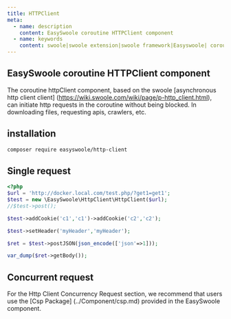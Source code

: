 ```yaml
---
title: HTTPClient
meta:
  - name: description
    content: EasySwoole coroutine HTTPClient component
  - name: keywords
    content: swoole|swoole extension|swoole framework|Easyswoole| coroutine HTTPClient|curl component|coroutine curl
---
```



## EasySwoole coroutine HTTPClient component
The coroutine httpClient component, based on the swoole [asynchronous http client client] (https://wiki.swoole.com/wiki/page/p-http_client.html), can initiate http requests in the coroutine without being blocked. In downloading files, requesting apis, crawlers, etc.

## installation

```bash
composer require easyswoole/http-client
```

## Single request
```php
<?php
$url = 'http://docker.local.com/test.php/?get1=get1';
$test = new \EasySwoole\HttpClient\HttpClient($url);
//$test->post();

$test->addCookie('c1','c1')->addCookie('c2','c2');

$test->setHeader('myHeader','myHeader');

$ret = $test->postJSON(json_encode(['json'=>1]));

var_dump($ret->getBody());
```

## Concurrent request

For the Http Client Concurrency Request section, we recommend that users use the [Csp Package] (../Component/csp.md) provided in the EasySwoole component.

